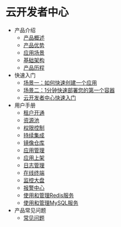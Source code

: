 # 云开发者中心

* 产品介绍
  * [产品概述](/articles/cloud/1-/overview.md)
  * [产品优势](/articles/cloud/1-/advantage.md)
  * [应用场景](/articles/cloud/1-/scene.md)
  * [基础架构](/articles/cloud/1-/architecture.md)
  * [产品历程](/articles/cloud/1-/releas_note.md)
* 快速入门
  * [场景一：如何快速创建一个应用](/articles/cloud/2-/scene1.md)
  * [场景二：1分钟快速部署您的第一个容器](/articles/cloud/2-/scene2.md)
  * [云开发者中心快速入门](/articles/cloud/2-/rumen.md)
* 用户手册
  * [租户开通](/articles/cloud/3-/opening.md)
  * [资源池](/articles/cloud/3-/resource_pool.md)
  * [权限控制](/articles/cloud/3-/access.md)
  * [持续集成](/articles/cloud/3-/create.md)
  * [镜像仓库](/articles/cloud/3-/deploy.md)
  * [应用管理](/articles/cloud/3-/application.md)
  * [应用上架](/articles/cloud/3-/onsale.md)
  * [日志管理](/articles/cloud/3-/log.md)
  * [在线终端](/articles/cloud/3-/terminal.md)
  * [监控大盘](/articles/cloud/3-/monitor.md)
  * [报警中心](/articles/cloud/3-/alarm_center.md)
  * [使用和管理Redis服务](/articles/cloud/3-/redis.md)
  * [使用和管理MySQL服务](/articles/cloud/3-/mysql.md)
* 产品常见问题
  * [常见问题](/articles/cloud/4-/question.md)

